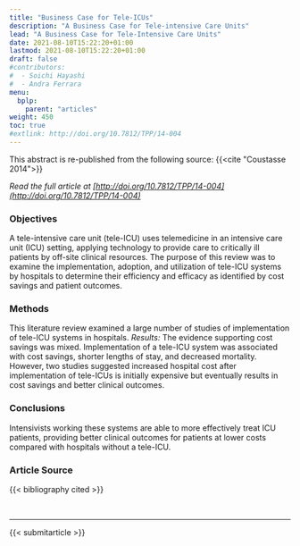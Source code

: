 ```yaml
---
title: "Business Case for Tele-ICUs"
description: "A Business Case for Tele-intensive Care Units"
lead: "A Business Case for Tele-Intensive Care Units"
date: 2021-08-10T15:22:20+01:00
lastmod: 2021-08-10T15:22:20+01:00
draft: false
#contributors:
#  - Soichi Hayashi
#  - Andra Ferrara
menu:
  bplp:
    parent: "articles"
weight: 450
toc: true
#extlink: http://doi.org/10.7812/TPP/14-004
---
```


This abstract is re-published from the following source: {{<cite "Coustasse 2014">}}

*Read the full article at [http://doi.org/10.7812/TPP/14-004](http://doi.org/10.7812/TPP/14-004)*

### Objectives
A tele-intensive care unit (tele-ICU) uses telemedicine in an intensive care unit (ICU) setting, applying technology to provide care to critically ill patients by off-site clinical resources. The purpose of this review was to examine the implementation, adoption, and utilization of tele-ICU systems by hospitals to determine their efficiency and efficacy as identified by cost savings and patient outcomes.

### Methods
This literature review examined a large number of studies of implementation of tele-ICU systems in hospitals. *Results:* The evidence supporting cost savings was mixed. Implementation of a tele-ICU system was associated with cost savings, shorter lengths of stay, and decreased mortality. However, two studies suggested increased hospital cost after implementation of tele-ICUs is initially expensive but eventually results in cost savings and better clinical outcomes.

### Conclusions
Intensivists working these systems are able to more effectively treat ICU patients, providing better clinical outcomes for patients at lower costs compared with hospitals without a tele-ICU.

### Article Source
{{< bibliography cited >}}

<br>

-----------------------------------------------

{{< submitarticle >}}

